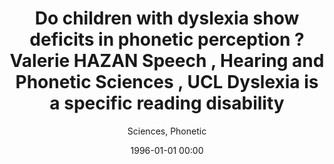---
layout: post
title: Do children with dyslexia show deficits in phonetic perception ? Valerie HAZAN Speech , Hearing and Phonetic Sciences , UCL Dyslexia is a specific reading disability

date: 1996-01-01 00:00
author: Sciences, Phonetic

---